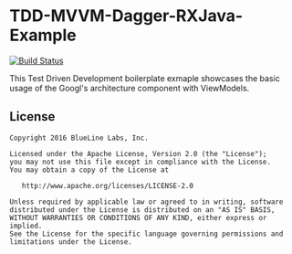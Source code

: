 # TDD-MVVM-Dagger-RXJava-Example
[![Build Status](https://travis-ci.org/MedetZhakupov/TDD-MVVM-Example.svg?branch=master)](https://travis-ci.org/MedetZhakupov/TDD-MVVM-Example)

This Test Driven Development boilerplate exmaple showcases the basic usage of 
the Googl's architecture component with ViewModels.

## License
```
Copyright 2016 BlueLine Labs, Inc.

Licensed under the Apache License, Version 2.0 (the "License");
you may not use this file except in compliance with the License.
You may obtain a copy of the License at

   http://www.apache.org/licenses/LICENSE-2.0

Unless required by applicable law or agreed to in writing, software
distributed under the License is distributed on an "AS IS" BASIS,
WITHOUT WARRANTIES OR CONDITIONS OF ANY KIND, either express or implied.
See the License for the specific language governing permissions and
limitations under the License.
